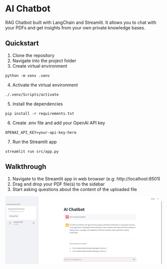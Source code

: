 # AI Chatbot

RAG Chatbot built with LangChain and Streamlit. It allows you to chat with your PDFs and get insights from your own private knowledge bases.


## Quickstart
1. Clone the repository
2. Navigate into the project folder
3. Create virtual environment

```
python -m venv .venv
```

4. Activate the virtual environment

```
./.venv/Scripts/activate
```

5. Install the dependencies

```
pip install -r requirements.txt
```

6. Create .env file and add your OpenAI API key

```
OPENAI_API_KEY=your-api-key-here
```

7. Run the Streamlit app

```
streamlit run src/app.py
```

## Walkthrough
1. Navigate to the Streamlit app in web browser (e.g: http://localhost:8501)
2. Drag and drop your PDF file(s) to the sidebar
3. Start asking questions about the content of the uploaded file

![alt text](img/chatbot.png)